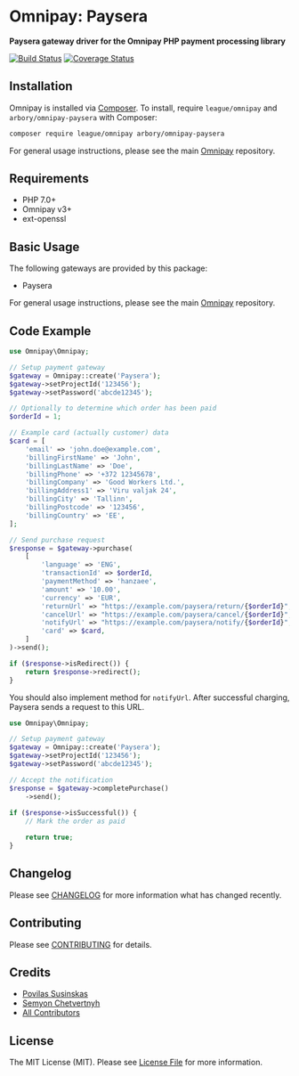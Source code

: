 # Omnipay: Paysera

**Paysera gateway driver for the Omnipay PHP payment processing library**

[![Build Status](https://travis-ci.org/arbory/omnipay-paysera.svg?branch=master)](https://travis-ci.org/arbory/omnipay-paysera)
[![Coverage Status](https://coveralls.io/repos/github/arbory/omnipay-paysera/badge.svg?branch=master)](https://coveralls.io/github/arbory/omnipay-paysera?branch=master)

## Installation

Omnipay is installed via [Composer](http://getcomposer.org/). To install, require `league/omnipay` and `arbory/omnipay-paysera` with Composer:

```bash
composer require league/omnipay arbory/omnipay-paysera
```

For general usage instructions, please see the main [Omnipay](https://github.com/thephpleague/omnipay) repository.

## Requirements

* PHP 7.0+
* Omnipay v3+
* ext-openssl

## Basic Usage

The following gateways are provided by this package:

* Paysera

For general usage instructions, please see the main [Omnipay](https://github.com/thephpleague/omnipay) repository.

## Code Example

```php
use Omnipay\Omnipay;

// Setup payment gateway
$gateway = Omnipay::create('Paysera');
$gateway->setProjectId('123456');
$gateway->setPassword('abcde12345');

// Optionally to determine which order has been paid
$orderId = 1;

// Example card (actually customer) data
$card = [
    'email' => 'john.doe@example.com',
    'billingFirstName' => 'John',
    'billingLastName' => 'Doe',
    'billingPhone' => '+372 12345678',
    'billingCompany' => 'Good Workers Ltd.',
    'billingAddress1' => 'Viru valjak 24',
    'billingCity' => 'Tallinn',
    'billingPostcode' => '123456',
    'billingCountry' => 'EE',
];

// Send purchase request
$response = $gateway->purchase(
    [
        'language' => 'ENG',
        'transactionId' => $orderId,
        'paymentMethod' => 'hanzaee',
        'amount' => '10.00',
        'currency' => 'EUR',
        'returnUrl' => "https://example.com/paysera/return/{$orderId}",
        'cancelUrl' => "https://example.com/paysera/cancel/{$orderId}",
        'notifyUrl' => "https://example.com/paysera/notify/{$orderId}",
        'card' => $card,
    ]
)->send();

if ($response->isRedirect()) {
    return $response->redirect();
}
```

You should also implement method for `notifyUrl`. After successful charging, Paysera sends a request to this URL. 

```php
use Omnipay\Omnipay;

// Setup payment gateway
$gateway = Omnipay::create('Paysera');
$gateway->setProjectId('123456');
$gateway->setPassword('abcde12345');

// Accept the notification
$response = $gateway->completePurchase()
    ->send();
    
if ($response->isSuccessful()) {
    // Mark the order as paid

    return true;
}
```

## Changelog

Please see [CHANGELOG](CHANGELOG.md) for more information what has changed recently.

## Contributing

Please see [CONTRIBUTING](CONTRIBUTING.md) for details.

## Credits

- [Povilas Susinskas](https://github.com/povilas)
- [Semyon Chetvertnyh](https://github.com/semyonchetvertnyh)
- [All Contributors](../../contributors)

## License

The MIT License (MIT). Please see [License File](LICENSE.md) for more information.
